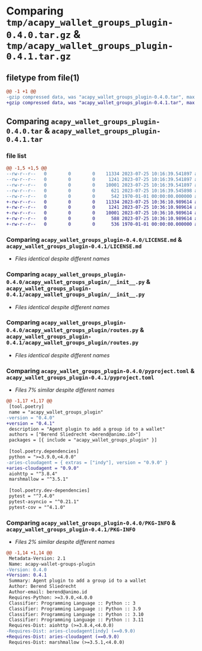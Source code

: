 # Comparing `tmp/acapy_wallet_groups_plugin-0.4.0.tar.gz` & `tmp/acapy_wallet_groups_plugin-0.4.1.tar.gz`

## filetype from file(1)

```diff
@@ -1 +1 @@
-gzip compressed data, was "acapy_wallet_groups_plugin-0.4.0.tar", max compression
+gzip compressed data, was "acapy_wallet_groups_plugin-0.4.1.tar", max compression
```

## Comparing `acapy_wallet_groups_plugin-0.4.0.tar` & `acapy_wallet_groups_plugin-0.4.1.tar`

### file list

```diff
@@ -1,5 +1,5 @@
--rw-r--r--   0        0        0    11334 2023-07-25 10:16:39.541897 acapy_wallet_groups_plugin-0.4.0/LICENSE.md
--rw-r--r--   0        0        0     1241 2023-07-25 10:16:39.541897 acapy_wallet_groups_plugin-0.4.0/acapy_wallet_groups_plugin/__init__.py
--rw-r--r--   0        0        0    10001 2023-07-25 10:16:39.541897 acapy_wallet_groups_plugin-0.4.0/acapy_wallet_groups_plugin/routes.py
--rw-r--r--   0        0        0      621 2023-07-25 10:16:39.545898 acapy_wallet_groups_plugin-0.4.0/pyproject.toml
--rw-r--r--   0        0        0      542 1970-01-01 00:00:00.000000 acapy_wallet_groups_plugin-0.4.0/PKG-INFO
+-rw-r--r--   0        0        0    11334 2023-07-25 10:36:10.989614 acapy_wallet_groups_plugin-0.4.1/LICENSE.md
+-rw-r--r--   0        0        0     1241 2023-07-25 10:36:10.989614 acapy_wallet_groups_plugin-0.4.1/acapy_wallet_groups_plugin/__init__.py
+-rw-r--r--   0        0        0    10001 2023-07-25 10:36:10.989614 acapy_wallet_groups_plugin-0.4.1/acapy_wallet_groups_plugin/routes.py
+-rw-r--r--   0        0        0      588 2023-07-25 10:36:10.989614 acapy_wallet_groups_plugin-0.4.1/pyproject.toml
+-rw-r--r--   0        0        0      536 1970-01-01 00:00:00.000000 acapy_wallet_groups_plugin-0.4.1/PKG-INFO
```

### Comparing `acapy_wallet_groups_plugin-0.4.0/LICENSE.md` & `acapy_wallet_groups_plugin-0.4.1/LICENSE.md`

 * *Files identical despite different names*

### Comparing `acapy_wallet_groups_plugin-0.4.0/acapy_wallet_groups_plugin/__init__.py` & `acapy_wallet_groups_plugin-0.4.1/acapy_wallet_groups_plugin/__init__.py`

 * *Files identical despite different names*

### Comparing `acapy_wallet_groups_plugin-0.4.0/acapy_wallet_groups_plugin/routes.py` & `acapy_wallet_groups_plugin-0.4.1/acapy_wallet_groups_plugin/routes.py`

 * *Files identical despite different names*

### Comparing `acapy_wallet_groups_plugin-0.4.0/pyproject.toml` & `acapy_wallet_groups_plugin-0.4.1/pyproject.toml`

 * *Files 7% similar despite different names*

```diff
@@ -1,17 +1,17 @@
 [tool.poetry]
 name = "acapy_wallet_groups_plugin"
-version = "0.4.0"
+version = "0.4.1"
 description = "Agent plugin to add a group id to a wallet"
 authors = ["Berend Sliedrecht <berend@animo.id>"]
 packages = [{ include = "acapy_wallet_groups_plugin" }]
 
 [tool.poetry.dependencies]
 python = ">=3.9.0,<4.0.0"
-aries-cloudagent = { extras = ["indy"], version = "0.9.0" }
+aries-cloudagent = "0.9.0"
 aiohttp = "^3.8.4"
 marshmallow = "^3.5.1"
 
 [tool.poetry.dev-dependencies]
 pytest = "^7.4.0"
 pytest-asyncio = "^0.21.1"
 pytest-cov = "^4.1.0"
```

### Comparing `acapy_wallet_groups_plugin-0.4.0/PKG-INFO` & `acapy_wallet_groups_plugin-0.4.1/PKG-INFO`

 * *Files 2% similar despite different names*

```diff
@@ -1,14 +1,14 @@
 Metadata-Version: 2.1
 Name: acapy-wallet-groups-plugin
-Version: 0.4.0
+Version: 0.4.1
 Summary: Agent plugin to add a group id to a wallet
 Author: Berend Sliedrecht
 Author-email: berend@animo.id
 Requires-Python: >=3.9.0,<4.0.0
 Classifier: Programming Language :: Python :: 3
 Classifier: Programming Language :: Python :: 3.9
 Classifier: Programming Language :: Python :: 3.10
 Classifier: Programming Language :: Python :: 3.11
 Requires-Dist: aiohttp (>=3.8.4,<4.0.0)
-Requires-Dist: aries-cloudagent[indy] (==0.9.0)
+Requires-Dist: aries-cloudagent (==0.9.0)
 Requires-Dist: marshmallow (>=3.5.1,<4.0.0)
```

